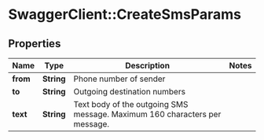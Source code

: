 # SwaggerClient::CreateSmsParams

## Properties
Name | Type | Description | Notes
------------ | ------------- | ------------- | -------------
**from** | **String** | Phone number of sender | 
**to** | **String** | Outgoing destination numbers | 
**text** | **String** | Text body of the outgoing SMS message. Maximum 160 characters per message. | 


